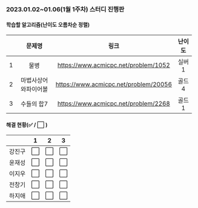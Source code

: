 ### 2023.01.02~01.06(1월 1주차) 스터디 진행판

#### 학습할 알고리즘(난이도 오름차순 정렬)

|      |      문제명      |                             링크                             | 난이도 |
| :--: | :--------------: | :----------------------------------------------------------: | :----: |
|  1  | 물병 | https://www.acmicpc.net/problem/1052 | 실버1 |
|  2   |  마법사상어와파이어볼  | https://www.acmicpc.net/problem/20056 | 골드4 |
|  3   | 수들의 합7 | https://www.acmicpc.net/problem/2268 | 골드1  |

#### 해결 현황(:white_check_mark: / :white_large_square:  )

|        |          1           |          2           |          3           |
| :----: | :------------------: | :------------------: | :------------------: |
| 강진구 | :white_large_square: | :white_large_square: | :white_large_square: |
| 윤재성 | :white_large_square: | :white_large_square: | :white_large_square: |
|  이지우  | :white_large_square: | :white_large_square: | :white_large_square: |
| 전창기 | :white_large_square: | :white_large_square: | :white_large_square: |
| 하지애 | :white_large_square: | :white_large_square: | :white_large_square: |

